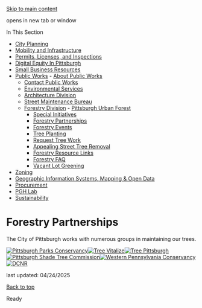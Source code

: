 [Skip to main content](https://www.pittsburghpa.gov/Business-Development/Public-Works/Forestry-Division/Forestry-Partnerships#main-content)

opens in new tab or window

In This Section

- [City Planning](https://www.pittsburghpa.gov/Business-Development/City-Planning)
- [Mobility and Infrastructure](https://www.pittsburghpa.gov/Business-Development/Mobility-and-Infrastructure)
- [Permits, Licenses, and Inspections](https://www.pittsburghpa.gov/Business-Development/Permits-Licenses-and-Inspections)
- [Digital Equity In Pittsburgh](https://www.pittsburghpa.gov/Business-Development/Digital-Equity-In-Pittsburgh)
- [Small Business Resources](https://www.pittsburghpa.gov/Business-Development/Small-Business-Resources)
- [Public Works](https://www.pittsburghpa.gov/Business-Development/Public-Works)  - [About Public Works](https://www.pittsburghpa.gov/Business-Development/Public-Works/About-Public-Works)
  - [Contact Public Works](https://www.pittsburghpa.gov/Business-Development/Public-Works/Contact-Public-Works)
  - [Environmental Services](https://www.pittsburghpa.gov/Business-Development/Public-Works/Environmental-Services)
  - [Architecture Division](https://www.pittsburghpa.gov/Business-Development/Public-Works/Architecture-Division)
  - [Street Maintenance Bureau](https://www.pittsburghpa.gov/Business-Development/Public-Works/Street-Maintenance-Bureau)
  - [Forestry Division](https://www.pittsburghpa.gov/Business-Development/Public-Works/Forestry-Division)    - [Pittsburgh Urban Forest](https://www.pittsburghpa.gov/Business-Development/Public-Works/Forestry-Division/Pittsburgh-Urban-Forest)
    - [Special Initiatives](https://www.pittsburghpa.gov/Business-Development/Public-Works/Forestry-Division/Special-Initiatives)
    - [Forestry Partnerships](https://www.pittsburghpa.gov/Business-Development/Public-Works/Forestry-Division/Forestry-Partnerships)
    - [Forestry Events](https://www.pittsburghpa.gov/Business-Development/Public-Works/Forestry-Division/Forestry-Events)
    - [Tree Planting](https://www.pittsburghpa.gov/Business-Development/Public-Works/Forestry-Division/Tree-Planting)
    - [Request Tree Work](https://www.pittsburghpa.gov/Business-Development/Public-Works/Forestry-Division/Request-Tree-Work)
    - [Appealing Street Tree Removal](https://www.pittsburghpa.gov/Business-Development/Public-Works/Forestry-Division/Appealing-Street-Tree-Removal)
    - [Forestry Resource Links](https://www.pittsburghpa.gov/Business-Development/Public-Works/Forestry-Division/Forestry-Resource-Links)
    - [Forestry FAQ](https://www.pittsburghpa.gov/Business-Development/Public-Works/Forestry-Division/Forestry-FAQ)
    - [Vacant Lot Greening](https://www.pittsburghpa.gov/Business-Development/Public-Works/Forestry-Division/Vacant-Lot-Greening)
- [Zoning](https://www.pittsburghpa.gov/Business-Development/Zoning)
- [Geographic Information Systems, Mapping & Open Data](https://www.pittsburghpa.gov/Business-Development/Geographic-Information-Systems-Mapping-Open-Data)
- [Procurement](https://www.pittsburghpa.gov/Business-Development/Procurement)
- [PGH Lab](https://www.pittsburghpa.gov/Business-Development/PGH-Lab)
- [Sustainability](https://www.pittsburghpa.gov/Business-Development/Sustainability)

# Forestry Partnerships

The City of Pittsburgh works with numerous groups in maintaining our trees.

[![Pittsburgh Parks Conservancy](https://www.pittsburghpa.gov/files/assets/city/v/1/parks/images/forestry/6059_ppc.jpg)](https://www.pittsburghparks.org/)[![Tree Vitalize](https://www.pittsburghpa.gov/files/assets/city/v/1/parks/images/forestry/3811_tree-vitalize.jpg)](https://waterlandlife.org/trees/treevitalize-pittsburgh/)[![Tree Pittsburgh](https://www.pittsburghpa.gov/files/assets/city/v/1/parks/images/forestry/6058_tree-pgh.jpg)](https://www.treepittsburgh.org/)[![Pittsburgh Shade Tree Commission](https://www.pittsburghpa.gov/files/assets/city/v/1/parks/images/forestry/6060_shade-tree.jpg)](https://www.pittsburghpa.gov/City-Government/Boards-Authorities-Commissions/List-of-Boards-Authorities-Commissions/Shade-Tree-Commission)[![Western Pennsylvania Conservancy](https://www.pittsburghpa.gov/files/assets/city/v/1/parks/images/forestry/6063_wpc.jpg)](https://www.pittsburghparks.org/)[![DCNR](https://www.pittsburghpa.gov/files/assets/city/v/1/parks/images/forestry/6056_dcnr.jpg)](https://www.dcnr.pa.gov/Pages/default.aspx)

last updated: 04/24/2025

[Back to top](https://www.pittsburghpa.gov/Business-Development/Public-Works/Forestry-Division/Forestry-Partnerships#body-top)

Ready
